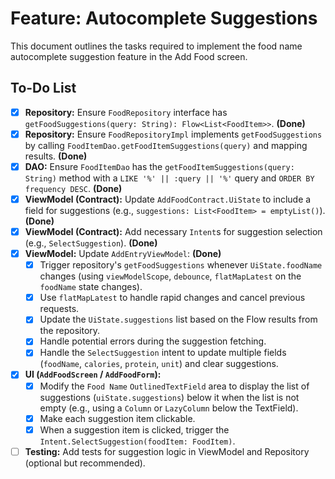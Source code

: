 # Feature: Autocomplete Suggestions

This document outlines the tasks required to implement the food name autocomplete suggestion feature in the Add Food screen.

## To-Do List

-   [x] **Repository:** Ensure `FoodRepository` interface has `getFoodSuggestions(query: String): Flow<List<FoodItem>>`. **(Done)**
-   [x] **Repository:** Ensure `FoodRepositoryImpl` implements `getFoodSuggestions` by calling `FoodItemDao.getFoodItemSuggestions(query)` and mapping results. **(Done)**
-   [x] **DAO:** Ensure `FoodItemDao` has the `getFoodItemSuggestions(query: String)` method with a `LIKE '%' || :query || '%'` query and `ORDER BY frequency DESC`. **(Done)**
-   [x] **ViewModel (Contract):** Update `AddFoodContract.UiState` to include a field for suggestions (e.g., `suggestions: List<FoodItem> = emptyList()`). **(Done)**
-   [x] **ViewModel (Contract):** Add necessary `Intent`s for suggestion selection (e.g., `SelectSuggestion`). **(Done)**
-   [x] **ViewModel:** Update `AddEntryViewModel`: **(Done)**
    -   [x] Trigger repository's `getFoodSuggestions` whenever `UiState.foodName` changes (using `viewModelScope`, `debounce`, `flatMapLatest` on the `foodName` state changes).
    -   [x] Use `flatMapLatest` to handle rapid changes and cancel previous requests.
    -   [x] Update the `UiState.suggestions` list based on the Flow results from the repository.
    -   [x] Handle potential errors during the suggestion fetching.
    -   [x] Handle the `SelectSuggestion` intent to update multiple fields (`foodName`, `calories`, `protein`, `unit`) and clear suggestions.
-   [x] **UI (`AddFoodScreen` / `AddFoodForm`):**
    -   [x] Modify the `Food Name` `OutlinedTextField` area to display the list of suggestions (`uiState.suggestions`) below it when the list is not empty (e.g., using a `Column` or `LazyColumn` below the TextField).
    -   [x] Make each suggestion item clickable.
    -   [x] When a suggestion item is clicked, trigger the `Intent.SelectSuggestion(foodItem: FoodItem)`.
-   [ ] **Testing:** Add tests for suggestion logic in ViewModel and Repository (optional but recommended).